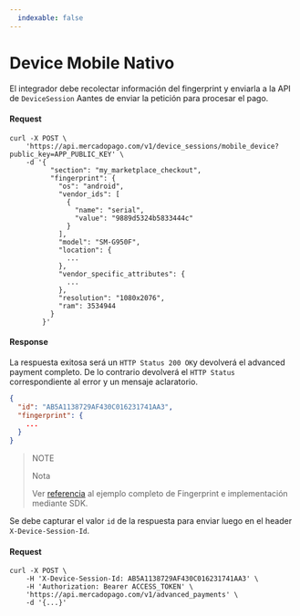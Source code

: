 ```yaml
---
  indexable: false
---
```


# Device Mobile Nativo

El integrador debe recolectar información del fingerprint y enviarla a la API de `DeviceSession` Aantes de enviar la petición para procesar el pago.

#### Request
```curl
curl -X POST \
    'https://api.mercadopago.com/v1/device_sessions/mobile_device?public_key=APP_PUBLIC_KEY' \
    -d '{
          "section": "my_marketplace_checkout",
          "fingerprint": {
            "os": "android",
            "vendor_ids": [
              {
                "name": "serial",
                "value": "9889d5324b5833444c"
              }
            ],
            "model": "SM-G950F",
            "location": {
              ...
            },
            "vendor_specific_attributes": {
              ...
            },
            "resolution": "1080x2076",
            "ram": 3534944
          }
        }'
```

#### Response


La respuesta exitosa será un `HTTP Status 200 OK`y devolverá el advanced payment completo. De lo contrario devolverá el `HTTP Status` correspondiente al error y un mensaje aclaratorio.

```json
{
  "id": "AB5A1138729AF430C016231741AA3",
  "fingerprint": {
    ...
  }
}
```

> NOTE
> 
> Nota
> 
> Ver [referencia](https://www.mercadopago[FAKER][URL][DOMAIN]/developers/es/guides/online-payments/advanced-payments/wallet-device-fingerprint-sample) al ejemplo completo de Fingerprint e implementación mediante SDK.

Se debe capturar el valor `id` de la respuesta para enviar luego en el header `X-Device-Session-Id`.

#### Request
```curl
curl -X POST \
    -H 'X-Device-Session-Id: AB5A1138729AF430C016231741AA3' \
    -H 'Authorization: Bearer ACCESS_TOKEN' \
    'https://api.mercadopago.com/v1/advanced_payments' \
    -d '{...}'
```
